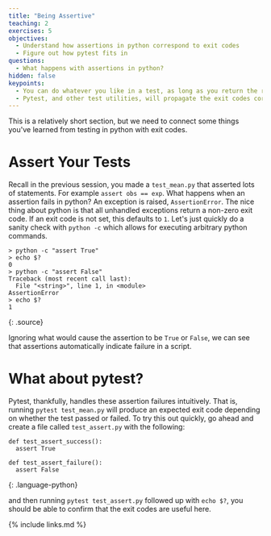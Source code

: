 ```yaml
---
title: "Being Assertive"
teaching: 2
exercises: 5
objectives:
  - Understand how assertions in python correspond to exit codes
  - Figure out how pytest fits in
questions:
  - What happens with assertions in python?
hidden: false
keypoints:
  - You can do whatever you like in a test, as long as you return the right exit code
  - Pytest, and other test utilities, will propagate the exit codes correctly
---
```


This is a relatively short section, but we need to connect some things you've learned from testing in python with exit codes.

# Assert Your Tests

Recall in the previous session, you made a `test_mean.py` that asserted lots of statements. For example `assert obs == exp`. What happens when an assertion fails in python? An exception is raised, `AssertionError`. The nice thing about python is that all unhandled exceptions return a non-zero exit code. If an exit code is not set, this defaults to `1`. Let's just quickly do a sanity check with `python -c` which allows for executing arbitrary python commands.

~~~
> python -c "assert True"
> echo $?
0
> python -c "assert False"
Traceback (most recent call last):
  File "<string>", line 1, in <module>
AssertionError
> echo $?
1
~~~
{: .source}

Ignoring what would cause the assertion to be `True` or `False`, we can see that assertions automatically indicate failure in a script.

# What about pytest?

Pytest, thankfully, handles these assertion failures intuitively. That is, running `pytest test_mean.py` will produce an expected exit code depending on whether the test passed or failed. To try this out quickly, go ahead and create a file called `test_assert.py` with the following:

~~~
def test_assert_success():
  assert True

def test_assert_failure():
  assert False
~~~
{: .language-python}

and then running `pytest test_assert.py` followed up with `echo $?`, you should be able to confirm that the exit codes are useful here.

{% include links.md %}
